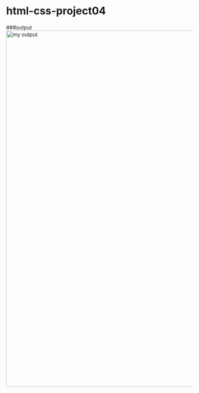 # html-css-project04
###output
<img width="959" alt="my output" src="https://user-images.githubusercontent.com/119026562/227227655-c9862a95-6468-4fa8-baf2-8bab909c5503.png">
